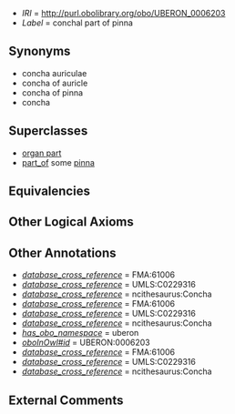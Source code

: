  * *IRI* = http://purl.obolibrary.org/obo/UBERON_0006203
 * *Label* = conchal part of pinna

## Synonyms

 * concha auriculae
 * concha of auricle
 * concha of pinna
 * concha

## Superclasses

 * [organ part](../../UBERON/64/UBERON_0000064.md)
 * [part_of](../../BFO/50/BFO_0000050.md) some [pinna](../../UBERON/57/UBERON_0001757.md)

## Equivalencies


## Other Logical Axioms


## Other Annotations

 * *[database_cross_reference](../../ef/oboInOwl#hasDbXref.md)* = FMA:61006
 * *[database_cross_reference](../../ef/oboInOwl#hasDbXref.md)* = UMLS:C0229316
 * *[database_cross_reference](../../ef/oboInOwl#hasDbXref.md)* = ncithesaurus:Concha
 * *[database_cross_reference](../../ef/oboInOwl#hasDbXref.md)* = FMA:61006
 * *[database_cross_reference](../../ef/oboInOwl#hasDbXref.md)* = UMLS:C0229316
 * *[database_cross_reference](../../ef/oboInOwl#hasDbXref.md)* = ncithesaurus:Concha
 * *[has_obo_namespace](../../ce/oboInOwl#hasOBONamespace.md)* = uberon
 * *[oboInOwl#id](../../id/oboInOwl#id.md)* = UBERON:0006203
 * *[database_cross_reference](../../ef/oboInOwl#hasDbXref.md)* = FMA:61006
 * *[database_cross_reference](../../ef/oboInOwl#hasDbXref.md)* = UMLS:C0229316
 * *[database_cross_reference](../../ef/oboInOwl#hasDbXref.md)* = ncithesaurus:Concha

## External Comments

